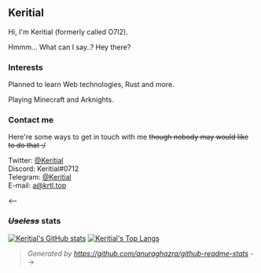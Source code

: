 ## Keritial  

Hi, I'm Keritial (formerly called O7I2).

Hmmm... What can I say..? Hey there?

### Interests

Planned to learn Web technologies, Rust and more.

Playing Minecraft and Arknights.

### Contact me

Here're some ways to get in touch with me ~~though nobody may would like to do that :/~~

Twitter: [@Keritial](https://twitter.com/Keritial)  
Discord: Keritial#0712  
Telegram: [@Keritial](https://t.me/Keritial)  
E-mail: [a@krtl.top](mailto:a@krtl.top)  

<--
### ~~*Useless*~~ stats

[![Keritial's GitHub stats](https://github-readme-stats.vercel.app/api?username=Keritial&show_icons=true&theme=github_dark)](https://github.com/Keritial)
[![Keritial's Top Langs](https://github-readme-stats.vercel.app/api/top-langs/?username=Keritial&layout=compact&theme=github_dark)](https://github.com/Keritial)  

> *Generated by https://github.com/anuraghazra/github-readme-stats*
-->
